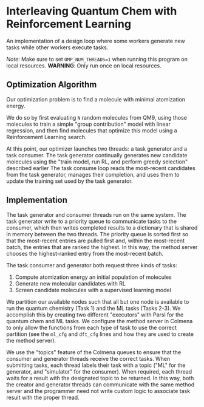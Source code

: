 # Interleaving Quantum Chem with Reinforcement Learning

An implementation of a design loop where some workers generate new tasks while
other workers execute tasks.

*Note*: Make sure to set `OMP_NUM_THREADS=1` when running this program on local resources.
**WARNING**: Only run once on local resources.

## Optimization Algorithm

Our optimization problem is to find a molecule with minimal atomization energy.

We do so by first evaluating `N` random molecules from QM9, using those molecules
to train a simple "group contribution" model with linear regression, and then
find molecules that optimize this model using a Reinforcement Learning search.

At this point, our optimizer launches two threads: a task generator and 
a task consumer.
The task generator continually generates new candidate molecules using the
"train model, run RL, and perform greedy selection" described earlier
The task consume loop reads the most-recent candidates from the task generator, 
manages their completion, and uses them to update the training set
used by the task generator.

## Implementation

The task generator and consumer threads run on the same system.
The task generator write to a priority queue to communicate tasks to 
the consumer, which then writes completed results to a dictionary 
that is shared in memory between the two threads. 
The priority queue is sorted first so that the most-recent entries
are pulled first and, within the most-recent batch,
the entries that are ranked the highest.
In this way, the method server chooses the highest-ranked
entry from the most-recent batch. 

The task consumer and generator both request three kinds of tasks:
1. Compute atomization energy an initial population of molecules
2. Generate new molecular candidates with RL
3. Screen candidate molecules with a supervised learning model

We partition our available nodes such that all but one node is available to run
the quantum chemistry (Task 1) and the ML tasks (Tasks 2-3).
We accomplish this by creating two different "executors" with Parsl for the quantum 
chem and ML tasks.
We configure the method server in Colmena to only allow the functions from each 
type of task to use the correct partition (see the `ml_cfg` and `dft_cfg` lines and
how they are used to create the method server). 

We use the "topics" feature of the Colmena queues to ensure that the consumer 
and generator threads receive the correct tasks.
When submitting tasks, each thread labels their task with a topic ("ML" for the generator,
and "simulator" for the consumer). 
When required, each thread waits for a result with the designated topic to be returned. 
In this way, both the creator and generator threads can communicate with the same
method server and the programmer need not write custom logic to associate task result
with the proper thread.
